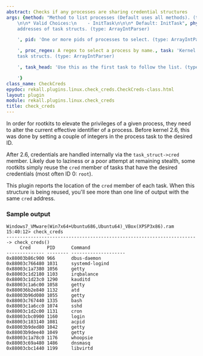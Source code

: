 ```yaml
---
abstract: Checks if any processes are sharing credential structures
args: {method: "Method to list processes (Default uses all methods). (type: ChoiceArray)\n\
    \n\n* Valid Choices:\n    - InitTask\n\n\n* Default: InitTask", phys_task: 'Physical
    addresses of task structs. (type: ArrayIntParser)

    ', pid: 'One or more pids of processes to select. (type: ArrayIntParser)

    ', proc_regex: A regex to select a process by name., task: 'Kernel addresses of
    task structs. (type: ArrayIntParser)

    ', task_head: 'Use this as the first task to follow the list. (type: IntParser)

    '}
class_name: CheckCreds
epydoc: rekall.plugins.linux.check_creds.CheckCreds-class.html
layout: plugin
module: rekall.plugins.linux.check_creds
title: check_creds
---
```


In order for rootkits to elevate the privileges of a given process, they need
to alter the current effective identifier of a process. Before kernel 2.6, this
was done by setting a couple of integers in the process task to the desired ID.

After 2.6, credentials are handled internally via the `task_struct->cred`
member. Likely due to laziness or a poor attempt at remaining stealth, some
rootkits simply reuse the `cred` member of tasks that have the desired
credentials (most often ID 0: `root`).

This plugin reports the location of the `cred` member of each task. When this
structure is being reused, you'll see more than one line of output with the
same `cred` address.

### Sample output

```
Windows7_VMware(Win7x64+Ubuntu686,Ubuntu64)_VBox(XPSP3x86).ram 15:40:12> check_creds
-----------------------------------------------------------------------> check_creds()
     Cred      PID      Command             
-------------- -------- --------------------
0x88003b86c900 966      dbus-daemon         
0x88003c766480 1031     systemd-logind      
0x88003c1a7380 1056     getty               
0x88003c1d2180 1103     irqbalance          
0x88003c1d23c0 1290     kauditd             
0x88003c1a6c00 1058     getty               
0x880036b2e840 1132     atd                 
0x88003b96d080 1055     getty               
0x88003c767440 1335     bash                
0x88003c1a6cc0 1074     sshd                
0x88003c1d2c00 1131     cron                
0x88003cbc0900 1160     login               
0x88003c183140 1081     acpid               
0x88003b9ded80 1042     getty               
0x88003b9dee40 1049     getty               
0x88003c1a78c0 1176     whoopsie            
0x88003c69a480 1486     dnsmasq             
0x88003cbc1440 1199     libvirtd            
```
